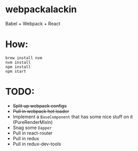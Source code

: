 # webpackalackin
Babel + Webpack + React

# How:
```
brew install nvm
nvm install
npm install
npm start
```

# TODO:
* ~~Split up webpack configs~~
* ~~Pull in webpack hot loader~~
* Implement a `BaseComponent` that has some nice stuff on it (PureRenderMixin)
* Snag some `Dapper`
* Pull in react-router
* Pull in redux
* Pull in redux-dev-tools
